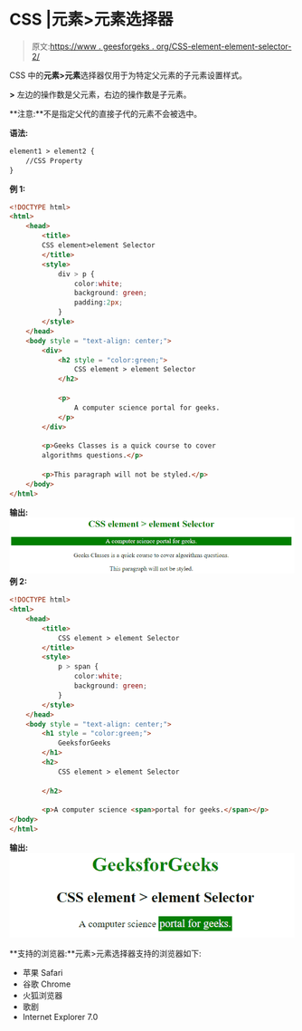 # CSS |元素>元素选择器

> 原文:[https://www . geesforgeks . org/CSS-element-element-selector-2/](https://www.geeksforgeeks.org/css-element-element-selector-2/)

CSS 中的**元素>元素**选择器仅用于为特定父元素的子元素设置样式。

**>** 左边的操作数是父元素，右边的操作数是子元素。

**注意:**不是指定父代的直接子代的元素不会被选中。

**语法:**

```html
element1 > element2 {
    //CSS Property
}

```

**例 1:**

```html
<!DOCTYPE html>
<html>
    <head>
        <title>
        CSS element>element Selector
        </title>
        <style>
            div > p {
                color:white;
                background: green;
                padding:2px;
            }
        </style>
    </head>
    <body style = "text-align: center;">
        <div>
            <h2 style = "color:green;">
                CSS element > element Selector
            </h2>

            <p>
                A computer science portal for geeks.
            </p>
        </div>

        <p>Geeks Classes is a quick course to cover 
        algorithms questions.</p>

        <p>This paragraph will not be styled.</p>
    </body>
</html>
```

**输出:**
![ele-ele](img/5cf944e1e6ff0bee31bb97dec2570774.png)
**例 2:**

```html
<!DOCTYPE html>
<html>
    <head>
        <title>
            CSS element > element Selector
        </title>
        <style>
            p > span {
                color:white;
                background: green;
            }
        </style>
    </head>
    <body style = "text-align: center;">
        <h1 style = "color:green;">
            GeeksforGeeks
        </h1>
        <h2>
            CSS element > element Selector

        </h2>

        <p>A computer science <span>portal for geeks.</span></p>
</body>
</html>
```

**输出:**
![ele-ele2](img/9ac8248704762b9f1464e914bf17f680.png)

**支持的浏览器:**元素>元素选择器支持的浏览器如下:

*   苹果 Safari
*   谷歌 Chrome
*   火狐浏览器
*   歌剧
*   Internet Explorer 7.0